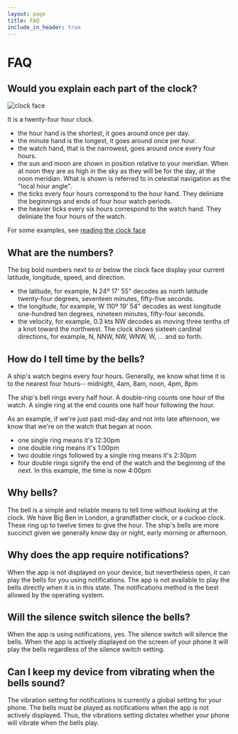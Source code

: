 ```yaml
---
layout: page
title: FAQ
include_in_header: true
---
```


# FAQ

## Would you explain each part of the clock?

![clock face](/assets/screenshot/face.jpeg)

It is a twenty-four hour clock.
- the hour hand is the shortest, it goes around once per day.
- the minute hand is the longest, it goes around once per hour.
- the watch hand, that is the narrowest, goes around once every four hours.
- the sun and moon are shown in position relative to your meridian. When at
  noon they are as high in the sky as they will be for the day, at the noon
  meridian. What is shown is referred to in celestial navigation as the
  "local hour angle".
- the ticks every four hours correspond to the hour hand. They deliniate the
  beginnings and ends of four hour watch periods.
- the heavier ticks every six hours correspond to the watch hand. They
  deliniate the four hours of the watch.

For some examples, see [reading the clock face](/face)

## What are the numbers?

The big bold numbers next to or below the clock face
display your current latitude, longitude, speed, and direction.
- the latitude, for example, N 24º 17' 55" decodes as north latitude
  twenty-four degrees, seventeen minutes, fifty-five seconds.
- the longitude, for example, W 110º 19' 54" decodes as west longitude
  one-hundred ten degrees, nineteen minutes, fifty-four seconds.
- the velocity, for example, 0.3 kts NW decodes as moving three tenths of a
  knot toward the northwest. The clock shows sixteen cardinal directions,
  for example, N, NNW, NW, WNW, W, ... and so forth.

## How do I tell time by the bells?

A ship's watch begins every four hours. Generally, we know what time it is
to the nearest four hours-- midnight, 4am, 8am, noon, 4pm, 8pm

The ship's bell rings every half hour. A double-ring counts one hour of
the watch.
A single ring at the end counts one half hour following the hour.

As an example, if we're just past mid-day and not into late afternoon, we know
that we're on the watch that began at noon.

- one single ring means it's 12:30pm
- one double ring means it's 1:00pm
- two double rings followed by a single ring means it's 2:30pm
- four double rings signify the end of the watch and
the beginning of the next. In this example, the time is now 4:00pm

## Why bells?

The bell is a simple and reliable means to tell time without looking at the
clock. We have Big Ben in London, a grandfather clock, or a cuckoo clock.
These ring up to twelve times to give the hour. The ship's bells are more
succinct given we generally know day or night, early morning or afternoon.

## Why does the app require notifications?

When the app is not displayed on your device, but nevertheless open, it can
play the bells for you using notifications. The app is not available to play
the bells directly when it is in this state.
The notifications method is the best allowed by the operating system.

## Will the silence switch silence the bells?

When the app is using notifications, yes. The silence switch will silence
the bells. When the app is actively displayed
on the screen of your phone it will play the bells regardless of the silence
switch setting.

## Can I keep my device from vibrating when the bells sound?

The vibration setting for notifications is currently a global setting for your
phone. The bells must be played as notifications when the app is not actively
displayed. Thus, the vibrations setting dictates whether your phone will
vibrate when the bells play.

